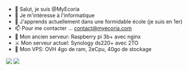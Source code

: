 - 👋 Salut, je suis @MyEcoria
- 👀 Je m'intéresse à l'informatique
- 🌱 J'apprends actuellement dans une formidable école (je suis en 1er)
- 📫 Pour me contacter ... <contact@myecoria.com> 
- 🚢 Mon ancien serveur: Raspberry pi 3b+ avec nginx
- ⚔️ Mon serveur actuel: Synology ds220+ avec 2TO
- 🚀 Mon VPS: OVH 4go de ram, 2eCpu, 40go de stockage

<img align="center" src="https://github-readme-stats.vercel.app/api/top-langs/?username=MyEcoria&theme=radical" /> <img align="center" src="https://github-readme-stats.vercel.app/api?username=MyEcoria&show_icons=true&theme=radical" />
